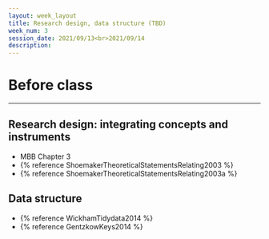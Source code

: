 ```yaml
---
layout: week_layout
title: Research design, data structure (TBD)
week_num: 3
session_date: 2021/09/13<br>2021/09/14
description:
---
```


# Before class
---

## Research design: integrating concepts and instruments

- MBB Chapter 3
- {% reference ShoemakerTheoreticalStatementsRelating2003 %}
- {% reference ShoemakerTheoreticalStatementsRelating2003a %}

## Data structure

- {% reference WickhamTidydata2014 %}
- {% reference GentzkowKeys2014 %}
